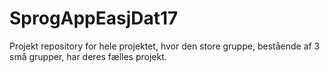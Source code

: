 # SprogAppEasjDat17
Projekt repository for hele projektet, hvor den store gruppe, bestående af 3 små grupper, har deres fælles projekt. 
